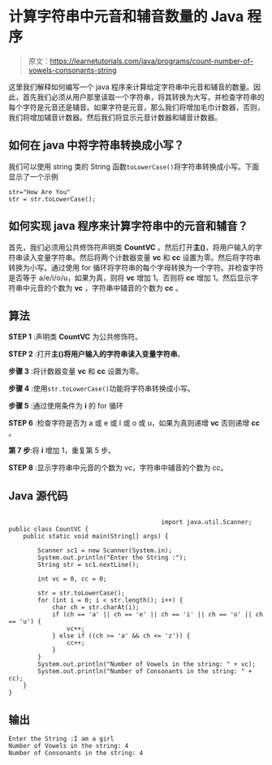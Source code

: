 # 计算字符串中元音和辅音数量的 Java 程序

> 原文：<https://learnetutorials.com/java/programs/count-number-of-vowels-consonants-string>

这里我们解释如何编写一个 java 程序来计算给定字符串中元音和辅音的数量。因此，首先我们必须从用户那里读取一个字符串，将其转换为大写，并检查字符串的每个字符是元音还是辅音。如果字符是元音，那么我们将增加毛巾计数器，否则，我们将增加辅音计数器。然后我们将显示元音计数器和辅音计数器。

## 如何在 java 中将字符串转换成小写？

我们可以使用 string 类的 String 函数`toLowerCase()`将字符串转换成小写。下面显示了一个示例

```
str="How Are You"
str = str.toLowerCase(); 

```

## 如何实现 java 程序来计算字符串中的元音和辅音？

首先，我们必须用公共修饰符声明类 **CountVC** 。然后打开**主()**，将用户输入的字符串读入变量字符串。然后将两个计数器变量 **vc** 和 **cc** 设置为零。然后将字符串转换为小写。通过使用 for 循环将字符串的每个字母转换为一个字符。并检查字符是否等于 a/e/i/o/u，如果为真，则将 **vc** 增加 1。否则将 **cc** 增加 1。然后显示字符串中元音的个数为 **vc** ，字符串中辅音的个数为 **cc** 。

## 算法

**STEP 1** :声明类 **CountVC** 为公共修饰符。

**STEP 2** :打开**主()**将用户输入的字符串读入变量**字符串**。

**步骤 3** :将计数器变量 **vc** 和 **cc** 设置为零。

**步骤 4** :使用`str.toLowerCase()`功能将字符串转换成小写。

**步骤 5** :通过使用条件为 **i** 的 for 循环

**STEP 6** :检查字符是否为 a 或 e 或 I 或 o 或 u，如果为真则递增 **vc** 否则递增 **cc** 。

**第 7 步**:将 **i** 增加 1，重复第 5 步。

**STEP 8** :显示字符串中元音的个数为 vc，字符串中辅音的个数为 cc。

## Java 源代码

```

                                          import java.util.Scanner;
public class CountVC {
    public static void main(String[] args) {

        Scanner sc1 = new Scanner(System.in);
        System.out.println("Enter the String :");
        String str = sc1.nextLine();

        int vc = 0, cc = 0;

        str = str.toLowerCase();
        for (int i = 0; i < str.length(); i++) {
            char ch = str.charAt(i);
            if (ch == 'a' || ch == 'e' || ch == 'i' || ch == 'o' || ch == 'u') {
                vc++;
            } else if ((ch >= 'a' && ch <= 'z')) {
                cc++;
            }
        }
        System.out.println("Number of Vowels in the string: " + vc);
        System.out.println("Number of Consonants in the string: " + cc);
    }
}

```

## 输出

```
Enter the String :I am a girl
Number of Vowels in the string: 4
Number of Consonants in the string: 4
```